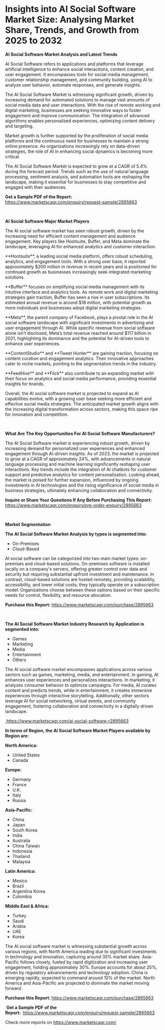 <p><h1>Insights into AI Social Software Market Size: Analysing Market Share, Trends, and Growth from 2025 to 2032</h1></p><p><strong>AI Social Software Market Analysis and Latest Trends</strong></p>
<p><p>AI Social Software refers to applications and platforms that leverage artificial intelligence to enhance social interactions, content creation, and user engagement. It encompasses tools for social media management, customer relationship management, and community building, using AI to analyze user behavior, automate responses, and generate insights.</p><p>The AI Social Software Market is witnessing significant growth, driven by increasing demand for automated solutions to manage vast amounts of social media data and user interactions. With the rise of remote working and digital marketing, businesses are seeking innovative ways to foster engagement and improve communication. The integration of advanced algorithms enables personalized experiences, optimizing content delivery and targeting.</p><p>Market growth is further supported by the proliferation of social media platforms and the continuous need for businesses to maintain a strong online presence. As organizations increasingly rely on data-driven strategies, the role of AI in enhancing social dynamics is becoming more critical.</p><p>The AI Social Software Market is expected to grow at a CAGR of 5.4% during the forecast period. Trends such as the use of natural language processing, sentiment analysis, and automation tools are reshaping the landscape, making it essential for businesses to stay competitive and engaged with their audiences.</p></p>
<p><strong>Get a Sample PDF of the Report:&nbsp;</strong> <a href="https://www.marketscagr.com/enquiry/request-sample/2895663?utm_campaign=2866&utm_medium=2&utm_source=Github&utm_content=ia&utm_term=15032025&utm_id=ai-social-software">https://www.marketscagr.com/enquiry/request-sample/2895663</a></p>
<p>&nbsp;</p>
<p><strong>AI Social Software Major Market Players</strong></p>
<p><p>The AI social software market has seen robust growth, driven by the increasing need for efficient content management and audience engagement. Key players like Hootsuite, Buffer, and Meta dominate the landscape, leveraging AI for enhanced analytics and customer interaction.</p><p>**Hootsuite**, a leading social media platform, offers robust scheduling, analytics, and engagement tools. With a strong user base, it reported approximately $200 million in revenue in recent years and is positioned for continued growth as businesses increasingly seek integrated marketing solutions.</p><p>**Buffer** focuses on simplifying social media management with its intuitive interface and analytics tools. As remote work and digital marketing strategies gain traction, Buffer has seen a rise in user subscriptions. Its estimated annual revenue is around $18 million, with potential growth as more individuals and businesses adopt digital marketing strategies.</p><p>**Meta**, the parent company of Facebook, plays a pivotal role in the AI social software landscape with significant investments in advertising and user engagement through AI. While specific revenue from social software alone isn’t disclosed, Meta’s total revenue reached around $117 billion in 2021, highlighting its dominance and the potential for AI-driven tools to enhance user experiences.</p><p>**ContentStudio** and **Tweet Hunter** are gaining traction, focusing on content curation and engagement analytics. Their innovative approaches cater to niche markets, pointing to the segmentation trends in the industry.</p><p>**FeedHive** and **Flick** also contribute to an expanding market with their focus on analytics and social media performance, providing essential insights for brands.</p><p>Overall, the AI social software market is projected to expand as AI capabilities evolve, with a growing user base seeking more efficient and effective social media strategies. The anticipated market growth aligns with the increasing digital transformation across sectors, making this space ripe for innovation and competition.</p></p>
<p>&nbsp;</p>
<p><strong>What Are The Key Opportunities For AI Social Software Manufacturers?</strong></p>
<p><p>The AI Social Software market is experiencing robust growth, driven by increasing demand for personalized user experiences and enhanced engagement through AI-driven insights. As of 2023, the market is projected to grow at a CAGR of approximately 24%, with advancements in natural language processing and machine learning significantly reshaping user interactions. Key trends include the integration of AI chatbots for customer support and predictive analytics for content personalization. Looking ahead, the market is poised for further expansion, influenced by ongoing investments in AI technologies and the rising significance of social media in business strategies, ultimately enhancing collaboration and connectivity.</p></p>
<p><strong>Inquire or Share Your Questions If Any Before Purchasing This Report:</strong> <a href="https://www.marketscagr.com/enquiry/pre-order-enquiry/2895663?utm_campaign=2866&utm_medium=2&utm_source=Github&utm_content=ia&utm_term=15032025&utm_id=ai-social-software">https://www.marketscagr.com/enquiry/pre-order-enquiry/2895663</a></p>
<p>&nbsp;</p>
<p><strong>Market Segmentation</strong></p>
<p><strong>The AI Social Software Market Analysis by types is segmented into:</strong></p>
<p><ul><li>On-Premises</li><li>Cloud-Based</li></ul></p>
<p><p>AI social software can be categorized into two main market types: on-premises and cloud-based solutions. On-premises software is installed locally on a company's servers, offering greater control over data and security but requiring substantial upfront investment and maintenance. In contrast, cloud-based solutions are hosted remotely, providing scalability, accessibility, and lower initial costs; they typically operate on a subscription model. Organizations choose between these options based on their specific needs for control, flexibility, and resource allocation.</p></p>
<p><strong>Purchase this Report:&nbsp;</strong><a href="https://www.marketscagr.com/purchase/2895663?utm_campaign=2866&utm_medium=2&utm_source=Github&utm_content=ia&utm_term=15032025&utm_id=ai-social-software">https://www.marketscagr.com/purchase/2895663</a></p>
<p>&nbsp;</p>
<p><strong>The AI Social Software Market Industry Research by Application is segmented into:</strong></p>
<p><ul><li>Games</li><li>Marketing</li><li>Media</li><li>Entertainment</li><li>Others</li></ul></p>
<p><p>The AI social software market encompasses applications across various sectors such as games, marketing, media, and entertainment. In gaming, AI enhances user experiences and personalizes interactions. In marketing, it analyzes consumer behavior to optimize campaigns. For media, AI curates content and predicts trends, while in entertainment, it creates immersive experiences through interactive storytelling. Additionally, other sectors leverage AI for social networking, virtual events, and community engagement, fostering collaboration and connectivity in a digitally driven landscape.</p></p>
<p><a href="https://www.marketscagr.com/ai-social-software-r2895663?utm_campaign=2866&utm_medium=2&utm_source=Github&utm_content=ia&utm_term=15032025&utm_id=ai-social-software">&nbsp;https://www.marketscagr.com/ai-social-software-r2895663</a></p>
<p><strong>In terms of Region, the AI Social Software Market Players available by Region are:</strong></p>
<p>
    <p> <strong> North America: </strong>
        <ul>
            <li>United States</li>
            <li>Canada</li>
        </ul>
        </p> 
    <p> <strong> Europe: </strong>
        <ul>
            <li>Germany</li>
            <li>France</li>
            <li>U.K.</li>
            <li>Italy</li>
            <li>Russia</li>
        </ul>
        </p> 
    <p> <strong> Asia-Pacific: </strong>
        <ul>
            <li>China</li>
            <li>Japan</li>
            <li>South Korea</li>
            <li>India</li>
            <li>Australia</li>
            <li>China Taiwan</li>
            <li>Indonesia</li>
            <li>Thailand</li>
            <li>Malaysia</li>
        </ul>
        </p> 
    <p> <strong> Latin America: </strong>
        <ul>
            <li>Mexico</li>
            <li>Brazil</li>
            <li>Argentina Korea</li>
            <li>Colombia</li>
        </ul>
        </p> 
    <p> <strong> Middle East & Africa: </strong>
        <ul>
            <li>Turkey</li>
            <li>Saudi</li>
            <li>Arabia</li>
            <li>UAE</li>
            <li>Korea</li>
        </ul>
    </p>
    </p>
<p><p>The AI social software market is witnessing substantial growth across various regions, with North America leading due to significant investments in technology and innovation, capturing around 35% market share. Asia-Pacific follows closely, fueled by rapid digitization and increasing user engagement, holding approximately 30%. Europe accounts for about 25%, driven by regulatory advancements and technology adoption. China is emerging rapidly, expected to command around 10% of the market. North America and Asia-Pacific are projected to dominate the market moving forward.</p></p>
<p><strong>Purchase this Report: </strong><a href="https://www.marketscagr.com/purchase/2895663?utm_campaign=2866&utm_medium=2&utm_source=Github&utm_content=ia&utm_term=15032025&utm_id=ai-social-software">https://www.marketscagr.com/purchase/2895663</a></p>
<p>&nbsp;<strong>Get a Sample PDF of the Report:&nbsp;&nbsp;</strong><a href="https://www.marketscagr.com/enquiry/request-sample/2895663?utm_campaign=2866&utm_medium=2&utm_source=Github&utm_content=ia&utm_term=15032025&utm_id=ai-social-software">https://www.marketscagr.com/enquiry/request-sample/2895663</a></p>
<p><strong></strong></p>
<p>Check more reports on <a href="https://www.marketscagr.com/?utm_campaign=2866&utm_medium=2&utm_source=Github&utm_content=ia&utm_term=15032025&utm_id=ai-social-software">https://www.marketscagr.com/</a></p>